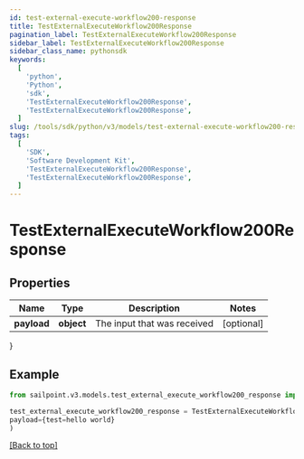 ```yaml
---
id: test-external-execute-workflow200-response
title: TestExternalExecuteWorkflow200Response
pagination_label: TestExternalExecuteWorkflow200Response
sidebar_label: TestExternalExecuteWorkflow200Response
sidebar_class_name: pythonsdk
keywords:
  [
    'python',
    'Python',
    'sdk',
    'TestExternalExecuteWorkflow200Response',
    'TestExternalExecuteWorkflow200Response',
  ]
slug: /tools/sdk/python/v3/models/test-external-execute-workflow200-response
tags:
  [
    'SDK',
    'Software Development Kit',
    'TestExternalExecuteWorkflow200Response',
    'TestExternalExecuteWorkflow200Response',
  ]
---
```


# TestExternalExecuteWorkflow200Response

## Properties

| Name        | Type       | Description                 | Notes      |
| ----------- | ---------- | --------------------------- | ---------- |
| **payload** | **object** | The input that was received | [optional] |

}

## Example

```python
from sailpoint.v3.models.test_external_execute_workflow200_response import TestExternalExecuteWorkflow200Response

test_external_execute_workflow200_response = TestExternalExecuteWorkflow200Response(
payload={test=hello world}
)

```

[[Back to top]](#)
